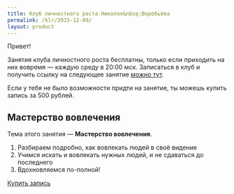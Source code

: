 ```yaml
---
title: Клуб личностного роста Николая&nbsp;Воробьёва
permalink: /klr/2015-12-09/
layout: product
---
```


Привет!

Занятия клуба личностного роста бесплатны, только если приходить на них вовремя — каждую среду в 20:00 мск. Записаться в клуб и получить ссылку на следующее занятие [можно тут](/klr/).

Если у тебя не было возможности придти на занятие, ты можешь купить запись за 500 рублей.

## Мастерство вовлечения

Тема этого занятия — **Мастерство вовлечения**.

1. Разбираем подробно, как вовлекать людей в своё видение
2. Учимся искать и вовлекать нужных людей, и не сдаваться до последнего
3. Вдохновляемся по-полной!

<a class="btn btn-danger" href="http://prorealnost.prorealnost.com/shot/98">Купить запись</a>